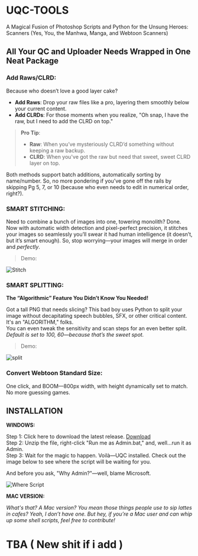 
# UQC-TOOLS  
A Magical Fusion of Photoshop Scripts and Python for the Unsung Heroes: Scanners (Yes, You, the Manhwa, Manga, and Webtoon Scanners)

## **All Your QC and Uploader Needs Wrapped in One Neat Package**

### **Add Raws/CLRD:**

Because who doesn’t love a good layer cake?

- **Add Raws**: Drop your raw files like a pro, layering them smoothly below your current content. 
- **Add CLRDs**: For those moments when you realize, "Oh snap, I have the raw, but I need to add the CLRD on top."

> **Pro Tip**:  
> - **Raw**: When you’ve mysteriously CLRD’d something without keeping a raw backup.  
> - **CLRD**: When you've got the raw but need that sweet, sweet CLRD layer on top.

Both methods support batch additions, automatically sorting by name/number. So, no more pondering if you’ve gone off the rails by skipping Pg 5, 7, or 10 (because who even needs to edit in numerical order, right?).

### **SMART STITCHING:**

Need to combine a bunch of images into one, towering monolith? Done.  
Now with automatic width detection and pixel-perfect precision, it stitches your images so seamlessly you’ll swear it had human intelligence (it doesn’t, but it’s smart enough). So, stop worrying—your images will merge in order and *perfectly*.

>Demo:

![Stitch](https://github.com/user-attachments/assets/d355bf1e-fe88-4bc7-a3de-6b165017b70e)


### **SMART SPLITTING:**

**The “Algorithmic” Feature You Didn’t Know You Needed!**

Got a tall PNG that needs slicing? This bad boy uses Python to split your image without decapitating speech bubbles, SFX, or other critical content. It's an "ALGORITHM," folks.  
You can even tweak the sensitivity and scan steps for an even better split. _Default is set to 100, 60—because that’s the sweet spot._

>Demo:

![split](https://github.com/user-attachments/assets/4b92ffc4-2676-474f-a12c-62e83206a8ef)


### **Convert Webtoon Standard Size:**

One click, and BOOM—800px width, with height dynamically set to match. No more guessing games.

## INSTALLATION

**WINDOWS:**

Step 1: Click here to download the latest release. [Download](https://github.com/kevinmartz/UQC-TOOLS/releases/tag/Released)  
Step 2: Unzip the file, right-click "Run me as Admin.bat," and, well...run it as Admin.  
Step 3: Wait for the magic to happen. Voilà—UQC installed. Check out the image below to see where the script will be waiting for you.

And before you ask, "Why Admin?"—well, blame Microsoft.

![Where Script](https://github.com/user-attachments/assets/f45be4d3-70f6-4494-a296-e3a6e4d0b586)

**MAC VERSION:**

_What's that? A Mac version? You mean those things people use to sip lattes in cafes? Yeah, I don’t have one. But hey, if you’re a Mac user and can whip up some shell scripts, feel free to contribute!_

# **TBA ( New shit if i add )**

